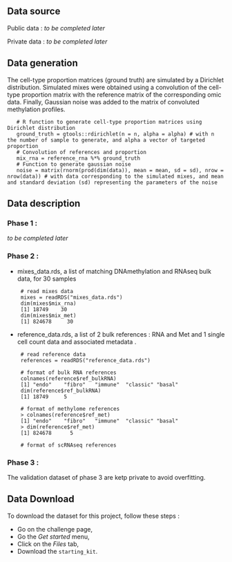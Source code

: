 ## Data source

Public data :  *to be completed later*

Private data :  *to be completed later*

## Data generation

The cell-type proportion matrices (ground truth) are simulated by a Dirichlet distribution. 
Simulated mixes were obtained using a convolution of the cell-type proportion matrix with the reference matrix of the corresponding omic data. 
Finally, Gaussian noise was added to the matrix of convoluted methylation profiles.

       # R function to generate cell-type proportion matrices using Dirichlet distribution
       ground_truth = gtools::rdirichlet(n = n, alpha = alpha) # with n the number of sample to generate, and alpha a vector of targeted proportion
       # Convolution of references and proportion
       mix_rna = reference_rna %*% ground_truth
       # Function to generate gaussian noise
       noise = matrix(rnorm(prod(dim(data)), mean = mean, sd = sd), nrow = nrow(data)) # with data corresponding to the simulated mixes, and mean and standard deviation (sd) representing the parameters of the noise

## Data description

### Phase 1 : 

 *to be completed later*

### Phase 2 : 

- mixes_data.rds, a list of matching DNAmethylation and RNAseq bulk data, for 30 samples

       # read mixes data
       mixes = readRDS("mixes_data.rds")
       dim(mixes$mix_rna)
       [1] 18749    30
       dim(mixes$mix_met)
       [1] 824678     30
  
  
- reference_data.rds, a list of 2 bulk references : RNA and Met and 1 single cell count data and associated metadata  .

       # read reference data
       references = readRDS("reference_data.rds")

       # format of bulk RNA references
       colnames(reference$ref_bulkRNA)
       [1] "endo"    "fibro"   "immune"  "classic" "basal"
       dim(reference$ref_bulkRNA)
       [1] 18749     5

       # format of methylome references
       > colnames(reference$ref_met)
       [1] "endo"    "fibro"   "immune"  "classic" "basal"  
       > dim(reference$ref_met)
       [1] 824678      5

       # format of scRNAseq references


### Phase 3 : 

The validation dataset of phase 3 are ketp private to avoid overfitting.

## Data Download

To download the dataset for this project, follow these steps :

 - Go on the challenge page,
 - Go the *Get started* menu,
 - Click on the *Files* tab,
 - Download the `starting_kit`.
